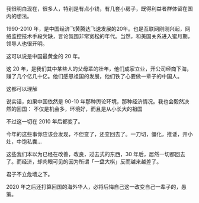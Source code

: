 我很明白现在，很多人，特别是有点小钱，有几套小房子，既得利益者群体留在国内的想法。

1990-2010 年，是中国经济飞黄腾达飞速发展的20年。也是互联网刚刚兴起，网络监控技术手段欠缺，言论氛围非常宽松的年代。当然，和美国关系进入蜜月期，领导人也很开明。

这可以说是中国最黄金的 20 年。

这 20 年，是我们其中某些人的父母辈的壮年，他们成家立业，开公司经商下海，赚了几个亿几十亿。他们感恩祖国的发展，他们铁了心要做一辈子的中国人。

这都可以理解

说实话，如果中国依然是 90-10 年那种舆论环境，那种经济情况。我也会毅然决然的回国： 不仅是机会多，环境好，而且是从小长大的祖国

不过这一切在 2010 年后都变了。

今年的这些事你应该会发现，不但变了，还变回去了。一刀切，僵化，推诿，开小灶，中饱私囊…

这些我们本以为已经在改善，改良，过去式的东西，30 年后，居然一切都回去了。而经济，却肉眼可见的因为所谓「一盘大棋」反而越来越差了。

君子不立危墙之下。

2020 年之后还打算回国的海外华人，必将后悔自己这一改变自己一辈子的，愚策。

